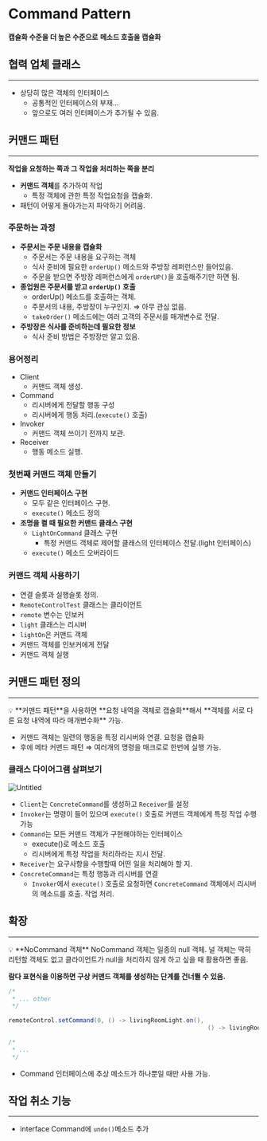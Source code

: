 # Command Pattern

**캡슐화 수준을 더 높은 수준으로**
**메소드 호출을 캡슐화**

## 협력 업체 클래스

---

- 상당히 많은 객체의 인터페이스
    - 공통적인 인터페이스의 부재…
    - 앞으로도 여러 인터페이스가 추가될 수 있음.

## 커맨드 패턴

---

**작업을 요청하는 쪽과 그 작업을 처리하는 쪽을 분리**

- **커맨드 객체**를 추가하여 작업
    - 특정 객체에 관한 특정 작업요청을 캡슐화.
- 패턴이 어떻게 돌아가는지 파악하기 어려움.

### 주문하는 과정

- **주문서는 주문 내용을 캡슐화**
    - 주문서는 주문 내용을 요구하는 객체
    - 식사 준비에 필요한 `orderUp()` 메소드와 주방장 레퍼런스만 들어있음.
    - 주문을 받으면 주방장 레퍼런스에게 `orderUP()`을 호출해주기만 하면 됨.
- **종업원은 주문서를 받고 `orderUp()` 호출**
    - orderUp() 메소드를 호출하는 객체.
    - 주문서의 내용, 주방장이 누구인지. ⇒ 아무 관심 없음.
    - `takeOrder()` 메소드에는 여러 고객의 주문서를 매개변수로 전달.
- **주방장은 식사를 준비하는데 필요한 정보**
    - 식사 준비 방법은 주방장만 알고 있음.

### 용어정리

- Client
    - 커맨드 객체 생성.
- Command
    - 리시버에게 전달할 행동 구성
    - 리시버에게 행동 처리.(`execute()` 호출)
- Invoker
    - 커맨드 객체 쓰이기 전까지 보관.
- Receiver
    - 행동 메소드 실행.

### 첫번째 커맨드 객체 만들기

- **커맨드 인터페이스 구현**
    - 모두 같은 인터페이스 구현.
    - `execute()` 메소드 정의
- **조명을 켤 때 필요한 커맨드 클래스 구현**
    - `LightOnCommand` 클래스 구현
        - 특정 커맨드 객체로 제어할 클래스의 인터페이스 전달.(light 인터페이스)
    - `execute()` 메소드 오버라이드

### 커맨드 객체 사용하기

- 연결 슬롯과 실행슬롯 정의.
- `RemoteControlTest` 클래스는 클라이언트
- `remote` 변수는 인보커
- `light` 클래스는 리시버
- `lightOn`은 커맨드 객체
- 커맨드 객체를 인보커에게 전달
- 커맨드 객체 실행

## 커맨드 패턴 정의

---

<aside>
💡 **커맨드 패턴**을 사용하면 **요청 내역을 객체로 캡슐화**해서 **객체를 서로 다른 요청 내역에 따라 매개변수화** 가능.

</aside>

- 커맨드 객체는 일련의 행동을 특정 리시버와 연결. 요청을 캡슐화
- 후에 메타 커맨드 패턴 ⇒ 여러개의 명령을 매크로로 한번에 실행 가능.

### 클래스 다이어그램 살펴보기

![Untitled](Command%20Pattern%2087b214a37c374fabb6dfa8d6a31d6d82/Untitled.png)

- `Client`는 `ConcreteCommand`를 생성하고 `Receiver`를 설정
- `Invoker`는 명령이 들어 있으며 `execute()` 호출로 커맨드 객체에게 특정 작업 수행 가능
- `Command`는 모든 커맨드 객체가 구현해야하는 인터페이스
    - execute()로 메소드 호출
    - 리시버에게 특정 작업을 처리하라는 지시 전달.
- `Receiver`는 요구사항을 수행할때 어떤 일을 처리해야 할 지.
- `ConcreteCommand`는 특정 행동과 리시버를 연결
    - `Invoker`에서 `execute()` 호출로 요청하면 `ConcreteCommand` 객체에서 리시버의 메소드를 호출. 작업 처리.

## 확장

---

<aside>
💡 **NoCommand 객체**
NoCommand 객체는 일종의 null 객체. 널 객체는 딱히 리턴할 객체도 없고 클라이언트가 null을 처리하지 않게 하고 싶을 때 활용하면 좋음.

</aside>

**람다 표현식을 이용하면 구상 커맨드 객체를 생성하는 단계를 건너뛸 수 있음.**

```java
/*
 * ... other
 */

remoteControl.setCommand(0, () -> livingRoomLight.on(), 
														() -> livingRoomLight.off());

/*
 * ...
 */
```

- Command 인터페이스에 추상 메소드가 하나뿐일 때만 사용 가능.

## 작업 취소 기능

---

- interface Command에 `undo()`메소드 추가
